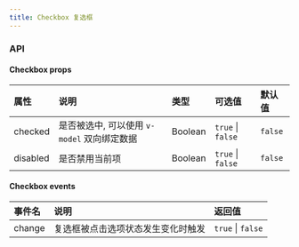 ```yaml
---
title: Checkbox 复选框
---
```


<ClientOnly>
<template>
  <show-components title="状态" :linesOfCode="24">
    <show-components-item label="未选中">
      <Checkbox v-model="checked0" @change="handleChange" />
    </show-components-item>
    <show-components-item label="选中">
      <Checkbox v-model="checked1" @change="handleChange" />
    </show-components-item>
    <show-components-item label="不确定">
      <Checkbox v-model="checked2" @change="handleChange" />
    </show-components-item>
    <show-components-item label="未选中禁用">
      <Checkbox :checked="0" :disabled="true" @change="handleChange" />
    </show-components-item>
    <show-components-item label="选中禁用">
      <Checkbox :checked="1" :disabled="true" @change="handleChange" />
    </show-components-item>
    <show-components-item label="不确定禁用">
      <Checkbox :checked="2" :disabled="true" @change="handleChange" />
    </show-components-item>
<template slot="code">

```vue
<template>
  <Checkbox v-model="checked0" @change="handleChange" />
  <Checkbox v-model="checked1" @change="handleChange" />
  <Checkbox v-model="checked2" @change="handleChange" />
  <Checkbox :checked="0" :disabled="true" @change="handleChange" />
  <Checkbox :checked="1" :disabled="true" @change="handleChange" />
  <Checkbox :checked="2" :disabled="true" @change="handleChange" />
</template>
<script>
export default {
  data() {
    return {
      checked0: 0,
      checked1: 1,
      checked2: 2
    };
  },
  methods: {
    handleChange(value) {
      console.log(value);
    }
  }
};
</script>
```

</template>
  </show-components>
  <show-components title="标签" :linesOfCode="25">
    <show-components-item label="无标签">
      <Checkbox v-model="checked3" @change="handleChange" />
    </show-components-item>
    <show-components-item label="有标签">
      <Checkbox v-model="checked4" @change="handleChange">
        我是标签
      </Checkbox>
    </show-components-item>
    <show-components-item label="禁用标签">
      <Checkbox v-model="checked5" :disabled="true" @change="handleChange">
        我是标签
      </Checkbox>
    </show-components-item>
<template slot="code">

```vue
<template>
  <Checkbox v-model="checked3" @change="handleChange" />
  <Checkbox v-model="checked4" @change="handleChange">
    我是标签
  </Checkbox>
  <Checkbox v-model="checked5" :disabled="true" @change="handleChange">
    我是标签
  </Checkbox>
</template>
<script>
export default {
  data() {
    return {
      checked3: 0,
      checked4: 0,
      checked5: 0
    };
  },
  methods: {
    handleChange(value) {
      console.log(value);
    }
  }
};
</script>
```

</template>
  </show-components>
  <show-components title="双向绑定" :linesOfCode="26">
    <show-components-item :label="statusText">
      <Checkbox v-model="checked6" @change="handleChange" />
    </show-components-item>
<template slot="code">

```vue
<template>
  <span>{{ statusText }}</span>
  <Checkbox v-model="checked6" @change="handleChange" />
</template>
<script>
const statusMap = new Map([[0, '未选中'], [1, '已选中'], [2, '不确定']]);
export default {
  data() {
    return {
      checked6: 2
    };
  },
  computed: {
    statusText() {
      return statusMap.get(this.checked6);
    }
  },
  methods: {
    handleChange(value) {
      console.log(value);
    }
  }
};
</script>
```

</template>
  </show-components>
</template>
</ClientOnly>

<script>
const statusMap = new Map([[0, '未选中'], [1, '已选中'], [2, '不确定']]);
export default {
  computed: {
    statusText() {
      return statusMap.get(this.checked6);
    }
  },
  data() {
    return {
      checked0: 0,
      checked1: 1,
      checked2: 2,
      checked3: 0,
      checked4: 0,
      checked5: 0,
      checked6: 2
    };
  },
  methods: {
    handleChange(value) {
      console.log(value);
    }
  }
};
</script>

### API

#### Checkbox props
| 属性 | 说明 | 类型 | 可选值 | 默认值 |
| :------------ | :------------ | :------------ | :------------ | :------------ |
| checked | 是否被选中, 可以使用 `v-model` 双向绑定数据 | Boolean | `true` \| `false` | `false` |
| disabled | 是否禁用当前项 | Boolean | `true` \| `false` | `false` |

#### Checkbox events
| 事件名 | 说明 | 返回值 |
| :------------ | :------------ | :------------ |
| change | 复选框被点击选项状态发生变化时触发 | `true` \| `false` |